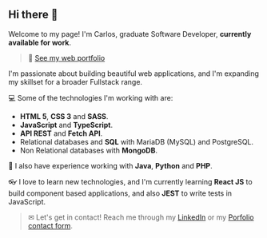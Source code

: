 ## Hi there 👋

Welcome to my page!
I'm Carlos, graduate Software Developer, **currently available for work**.


> 💼 [See my web portfolio](https://carlos-quintana.github.io/)


I'm passionate about building beautiful web applications, and I'm expanding my skillset for a broader Fullstack range.


💻 Some of the technologies I'm working with are:
- **HTML 5**, **CSS 3** and **SASS**.
- **JavaScript** and **TypeScript**.
- **API REST** and **Fetch API**.
- Relational databases and **SQL** with MariaDB (MySQL) and PostgreSQL.
- Non Relational databases with **MongoDB**.

📝 I also have experience working with **Java**, **Python** and **PHP**.

👓 I love to learn new technologies, and I'm currently learning **React JS** to build component based applications, and also **JEST** to write tests in JavaScript.

> ✉ Let's get in contact! Reach me through my [LinkedIn](https://www.linkedin.com/in/carlos-quintana-a82541225/) or my [Porfolio contact form](https://carlos-quintana.github.io/#contact).